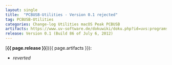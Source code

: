 ```yaml
---
layout: single
title:  "PCBUSB-Utilities - Version 0.1 rejected"
tag: PCBUSB-Utilities
categories: Change-log Utilities macOS Peak PCBUSB
artifacts: https://www.uv-software.de/dokuwiki/doku.php?id=uvs:programs:can_moni_mac
release: Version 0.1 (Build 86 of July 6, 2012)
---
```

[**{{ page.release }}**]({{ page.artifacts }}):

- _reverted_

